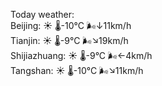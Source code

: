 Today weather:  
Beijing: ☀️   🌡️-10°C 🌬️↓11km/h  
Tianjin: ☀️   🌡️-9°C 🌬️↘19km/h  
Shijiazhuang: ☀️   🌡️-9°C 🌬️←4km/h  
Tangshan: ☀️   🌡️-10°C 🌬️↘11km/h  
